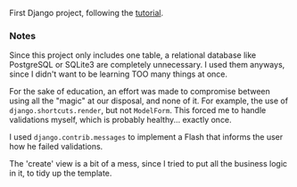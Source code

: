First Django project, following the [tutorial](https://docs.djangoproject.com/en/1.5/intro/).

### Notes

Since this project only includes one table, a relational
database like PostgreSQL or SQLite3 are completely unnecessary.
I used them anyways, since I didn't want to be learning TOO many
things at once.

For the sake of education, an effort was made to
compromise between using all the "magic" at our disposal,
and none of it. For example, the use of
`django.shortcuts.render`, but not `ModelForm`. This forced
me to handle validations myself, which is probably healthy...
exactly once.

I used `django.contrib.messages` to implement a Flash that
informs the user how he failed validations.

The 'create' view is a bit of a mess, since I tried to put
all the business logic in it, to tidy up the template.
